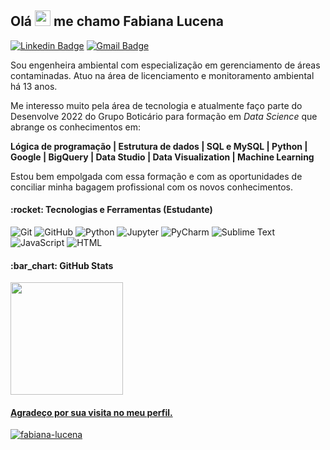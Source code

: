 <h2 align = "justify"> 
  Olá <img src="https://media.giphy.com/media/hvRJCLFzcasrR4ia7z/giphy.gif" width="25px"> me chamo Fabiana Lucena
</h2>

<p align = "justify">

  [![Linkedin Badge](https://img.shields.io/badge/-Fabiana_Lucena-blue?style=flat-square&logo=Linkedin&logoColor=white&link=https://www.linkedin.com/in/fabiana-lucena)](https://www.linkedin.com/in/fabiana-lucena)
  [![Gmail Badge](https://img.shields.io/badge/-lucena.fbn@gmail.com-c14438?style=flat-square&logo=Gmail&logoColor=white&link=mailto:lucena.fbn@gmail.com)](mailto:lucena.fbn@gmail.com)

</p>

<p align = "justify">

  Sou engenheira ambiental com especialização em gerenciamento de áreas contaminadas. Atuo na área de licenciamento e monitoramento ambiental há 13 anos. 
  
  Me interesso muito pela área de tecnologia e atualmente faço parte do Desenvolve 2022 do Grupo Boticário para formação em *Data Science* que abrange os conhecimentos em:
  
  **Lógica de programação | Estrutura de dados | SQL e MySQL | Python | Google | BigQuery | Data Studio | Data Visualization | Machine Learning**
  
  Estou bem empolgada com essa formação e com as oportunidades de conciliar minha bagagem profissional com os novos conhecimentos.  

</p>

<h4 align = "justify"> 
  :rocket: Tecnologias e Ferramentas (Estudante) 
</h4>

<p align = "justify">

  ![Git](https://img.shields.io/badge/GIT-E44C30?style=for-the-badge&logo=git&logoColor=white)
  ![GitHub](https://img.shields.io/badge/GitHub-100000?style=for-the-badge&logo=github&logoColor=white)
  ![Python](https://img.shields.io/badge/Python-FFD43B?style=for-the-badge&logo=python&logoColor=blue)
  ![Jupyter](https://img.shields.io/badge/Jupyter-F37626.svg?&style=for-the-badge&logo=Jupyter&logoColor=white) 
  ![PyCharm](https://img.shields.io/badge/PyCharm-000000.svg?&style=for-the-badge&logo=PyCharm&logoColor=white)
  ![Sublime Text](https://img.shields.io/badge/sublime_text-%23575757.svg?&style=for-the-badge&logo=sublime-text&logoColor=important)
  ![JavaScript](https://img.shields.io/badge/JavaScript-323330?style=for-the-badge&logo=javascript&logoColor=F7DF1E)
  ![HTML](https://img.shields.io/badge/HTML5-E34F26?style=for-the-badge&logo=html5&logoColor=white)

</p>
 
<h4 align = "justify"> 
  :bar_chart: GitHub Stats 
</h4>

<div>
  <a href="https://github.com/fabiana-lucena">
  <img height="180em" src="https://github-readme-stats.vercel.app/api?username=fabiana-lucena&show_icons=true&theme=swift&include_all_commits=true&count_private=true"/>
</div>
  
<h4 align = "left"> 
  Agradeço por sua visita no meu perfil. 
</h4> 
<p align="left">
  <img src="https://komarev.com/ghpvc/?username=fabiana-lucena" alt="fabiana-lucena"/> 
</p>
